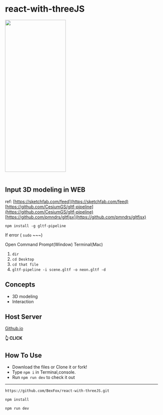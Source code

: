 # react-with-threeJS
<!-- ![Capture11](https://user-images.githubusercontent.com/81085605/168109202-6fb2af75-a9ba-4047-bd6d-025cd357ce03.PNG) -->
<img src="https://user-images.githubusercontent.com/81085605/168109202-6fb2af75-a9ba-4047-bd6d-025cd357ce03.PNG" width="200" height="500" />
</br>
</br>

## Input 3D modeling in WEB
ref:
[https://sketchfab.com/feed](https://sketchfab.com/feed)
[https://github.com/CesiumGS/gltf-pipeline](https://github.com/CesiumGS/gltf-pipeline)
[https://github.com/pmndrs/gltfjsx](https://github.com/pmndrs/gltfjsx)

`npm install -g gltf-pipeline`

If error ( `sudo` ~~~)

Open Command Prompt(Window) Terminal(Mac)

1. `dir`
2. `cd Desktop` 
3. `cd that file`
4. `gltf-pipeline -i scene.gltf -o neon.gltf -d`

## Concepts
- 3D modeling
- Interaction

## Host Server
<a display="in-line" href="https://bexfox.github.io/git-vite-react/">Github.io</a> <p><b> 👆 CLICK</b></p>

## How To Use

- Download the files or Clone it or fork!
- Type `npm i` in Terminal,console.
- Run `npm run dev` to check it out

---
```bash
https://github.com/BexFox/react-with-threeJS.git
```
```bash
npm install
```
```bash
npm run dev
```
